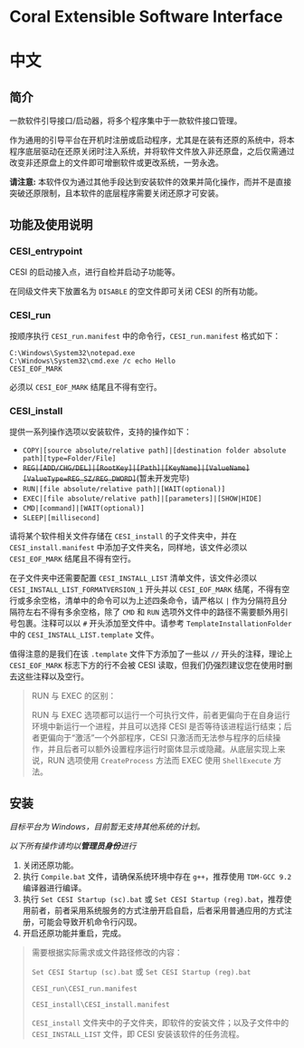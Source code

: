 # Coral Extensible Software Interface

# 中文

## 简介

一款软件引导接口/启动器，将多个程序集中于一款软件接口管理。

作为通用的引导平台在开机时注册或启动程序，尤其是在装有还原的系统中，将本程序底层驱动在还原关闭时注入系统，并将软件文件放入非还原盘，之后仅需通过改变非还原盘上的文件即可增删软件或更改系统，一劳永逸。

**请注意:** 本软件仅为通过其他手段达到安装软件的效果并简化操作，而并不是直接突破还原限制，且本软件的底层程序需要关闭还原才可安装。

## 功能及使用说明

### CESI_entrypoint

CESI 的启动接入点，进行自检并启动子功能等。

在同级文件夹下放置名为 `DISABLE` 的空文件即可关闭 CESI 的所有功能。

### CESI_run

按顺序执行 `CESI_run.manifest` 中的命令行，`CESI_run.manifest` 格式如下：

```
C:\Windows\System32\notepad.exe
C:\Windows\System32\cmd.exe /c echo Hello
CESI_EOF_MARK
```

必须以 `CESI_EOF_MARK` 结尾且不得有空行。

### CESI_install

提供一系列操作选项以安装软件，支持的操作如下：

- `COPY|[source absolute/relative path]|[destination folder absolute path][type=Folder/File]`
- ~~`REG|[ADD/CHG/DEL]|[RootKey]|[Path]|[KeyName]|[ValueName][ValueType=REG_SZ/REG_DWORD]`~~(暂未开发完毕)
- `RUN|[file absolute/relative path]|[WAIT(optional)]`
- `EXEC|[file absolute/relative path]|[parameters]|[SHOW|HIDE]`
- `CMD|[command]|[WAIT(optional)]`
- `SLEEP|[millisecond]`

请将某个软件相关文件存储在 `CESI_install` 的子文件夹中，并在 `CESI_install.manifest` 中添加子文件夹名，同样地，该文件必须以 `CESI_EOF_MARK` 结尾且不得有空行。

在子文件夹中还需要配置 `CESI_INSTALL_LIST` 清单文件，该文件必须以 `CESI_INSTALL_LIST_FORMATVERSION_1` 开头并以 `CESI_EOF_MARK` 结尾，不得有空行或多余空格，清单中的命令可以为上述四条命令，请严格以 `|` 作为分隔符且分隔符左右不得有多余空格，除了 `CMD` 和 `RUN` 选项外文件中的路径不需要额外用引号包裹。注释可以以 `#` 开头添加至文件中。请参考 `TemplateInstallationFolder` 中的 `CESI_INSTALL_LIST.template` 文件。

值得注意的是我们在该 `.template` 文件下方添加了一些以 `//` 开头的注释，理论上 `CESI_EOF_MARK` 标志下方的行不会被 CESI 读取，但我们仍强烈建议您在使用时删去这些注释以及空行。

> RUN 与 EXEC 的区别：
>
> RUN 与 EXEC 选项都可以运行一个可执行文件，前者更偏向于在自身运行环境中新运行一个进程，并且可以选择 CESI 是否等待该进程运行结束；后者更偏向于“激活”一个外部程序，CESI 只激活而无法参与程序的后续操作，并且后者可以额外设置程序运行时窗体显示或隐藏。从底层实现上来说，RUN 选项使用 `CreateProcess` 方法而 EXEC 使用 `ShellExecute` 方法。

## 安装

*目标平台为 Windows，目前暂无支持其他系统的计划。*

*以下所有操作请均以**管理员身份**进行*

1. 关闭还原功能。
2. 执行 `Compile.bat` 文件，请确保系统环境中存在 `g++`，推荐使用 `TDM-GCC 9.2` 编译器进行编译。
3. 执行 `Set CESI Startup (sc).bat` 或 `Set CESI Startup (reg).bat`，推荐使用前者，前者采用系统服务的方式注册开启自启，后者采用普通应用的方式注册，可能会导致开机命令行闪现。
4. 开启还原功能并重启，完成。

> 需要根据实际需求或文件路径修改的内容：
>
> `Set CESI Startup (sc).bat` 或 `Set CESI Startup (reg).bat`
>
> `CESI_run\CESI_run.manifest`
>
> `CESI_install\CESI_install.manifest`
>
> `CESI_install` 文件夹中的子文件夹，即软件的安装文件；以及子文件中的 `CESI_INSTALL_LIST` 文件，即 CESI 安装该软件的任务流程。